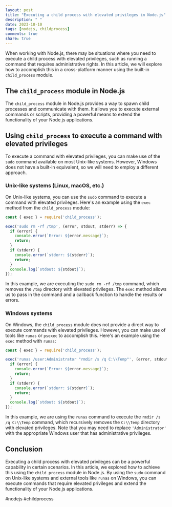 ```yaml
---
layout: post
title: "Executing a child process with elevated privileges in Node.js"
description: " "
date: 2023-10-10
tags: [nodejs, childprocess]
comments: true
share: true
---
```


When working with Node.js, there may be situations where you need to execute a child process with elevated privileges, such as running a command that requires administrative rights. In this article, we will explore how to accomplish this in a cross-platform manner using the built-in `child_process` module.

## The `child_process` module in Node.js

The `child_process` module in Node.js provides a way to spawn child processes and communicate with them. It allows you to execute external commands or scripts, providing a powerful means to extend the functionality of your Node.js applications.

## Using `child_process` to execute a command with elevated privileges

To execute a command with elevated privileges, you can make use of the `sudo` command available on most Unix-like systems. However, Windows does not have a built-in equivalent, so we will need to employ a different approach.

### Unix-like systems (Linux, macOS, etc.)

On Unix-like systems, you can use the `sudo` command to execute a command with elevated privileges. Here's an example using the `exec` method from the `child_process` module:

```javascript
const { exec } = require('child_process');

exec('sudo rm -rf /tmp', (error, stdout, stderr) => {
  if (error) {
    console.error(`Error: ${error.message}`);
    return;
  }
  if (stderr) {
    console.error(`stderr: ${stderr}`);
    return;
  }
  console.log(`stdout: ${stdout}`);
});
```

In this example, we are executing the `sudo rm -rf /tmp` command, which removes the `/tmp` directory with elevated privileges. The `exec` method allows us to pass in the command and a callback function to handle the results or errors.

### Windows systems

On Windows, the `child_process` module does not provide a direct way to execute commands with elevated privileges. However, you can make use of tools like `runas` or `psexec` to accomplish this. Here's an example using the `exec` method with `runas`:

```javascript
const { exec } = require('child_process');

exec('runas /user:Administrator "rmdir /s /q C:\\Temp"', (error, stdout, stderr) => {
  if (error) {
    console.error(`Error: ${error.message}`);
    return;
  }
  if (stderr) {
    console.error(`stderr: ${stderr}`);
    return;
  }
  console.log(`stdout: ${stdout}`);
});
```

In this example, we are using the `runas` command to execute the `rmdir /s /q C:\\Temp` command, which recursively removes the `C:\\Temp` directory with elevated privileges. Note that you may need to replace `'Administrator'` with the appropriate Windows user that has administrative privileges.

## Conclusion

Executing a child process with elevated privileges can be a powerful capability in certain scenarios. In this article, we explored how to achieve this using the `child_process` module in Node.js. By using the `sudo` command on Unix-like systems and external tools like `runas` on Windows, you can execute commands that require elevated privileges and extend the functionality of your Node.js applications.

#nodejs #childprocess